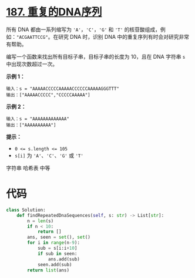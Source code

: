 # [187. 重复的DNA序列](https://leetcode-cn.com/problems/repeated-dna-sequences/)

所有 DNA 都由一系列缩写为 `'A'`，`'C'`，`'G'` 和 `'T'` 的核苷酸组成，例如：`"ACGAATTCCG"`。在研究 DNA 时，识别 DNA 中的重复序列有时会对研究非常有帮助。

编写一个函数来找出所有目标子串，目标子串的长度为 10，且在 DNA 字符串 `s` 中出现次数超过一次。

 

**示例 1：**

```
输入：s = "AAAAACCCCCAAAAACCCCCCAAAAAGGGTTT"
输出：["AAAAACCCCC","CCCCCAAAAA"]
```

**示例 2：**

```
输入：s = "AAAAAAAAAAAAA"
输出：["AAAAAAAAAA"]
```

 

**提示：**

-   `0 <= s.length <= 105`
-   `s[i]` 为 `'A'`、`'C'`、`'G'` 或 `'T'`

字符串 哈希表 中等

# 代码

```python
class Solution:
    def findRepeatedDnaSequences(self, s: str) -> List[str]:
        n = len(s)
        if n < 10:
            return []
        ans, seen = set(), set()
        for i in range(n-9):
            sub = s[i:i+10]
            if sub in seen:
                ans.add(sub)
            seen.add(sub)
        return list(ans)
```

